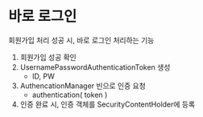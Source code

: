 # 바로 로그인
회원가입 처리 성공 시, 바로 로그인 처리하는 기능

1. 회원가입 성공 확인
2. UsernamePasswordAuthenticationToken 생성
    - ID, PW 
3. AuthencationManager 빈으로 인증 요청
    - authentication( token )
4. 인증 완료 시, 인증 객체를 SecurityContentHolder에 등록